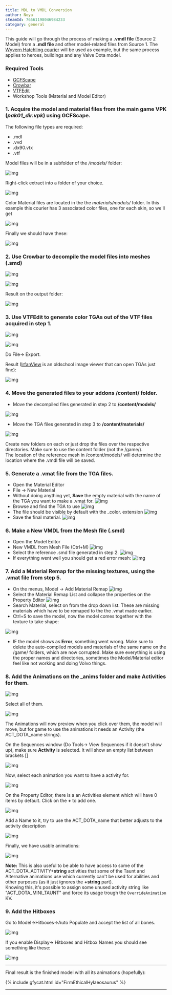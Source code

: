 ```yaml
---
title: MDL to VMDL Conversion
author: Noya
steamId: 76561198046984233
category: general
---
```


This guide will go through the process of making a **.vmdl file** (Source 2 Model) from a **.mdl file** and other model-related files from Source 1. The [Wyvern Hatchling courier](http://gfycat.com/JauntyQuickArcticwolf) will be used as example, but the same process applies to heroes, buildings and any Valve Dota model.

### Required Tools

* [GCFScape](http://nemesis.thewavelength.net/?p=26)
* [Crowbar](http://steamcommunity.com/groups/CrowbarTool/discussions/0/617328415069203029/)
* [VTFEdit](http://nemesis.thewavelength.net/index.php?c=238#p238)
* Workshop Tools (Material and Model Editor)

### 1. Acquire the **model** and **material** files from the main game VPK (*pak01_dir.vpk*) using GCFScape. 

The following file types are required:

* .mdl
* .vvd
* .dx90.vtx
* .vtf

Model files will be in a subfolder of the */models/* folder:

![img](http://puu.sh/i3ayn/10871a9310.png)

Right-click extract into a folder of your choice.

![img](http://puu.sh/i3aCO/4887dee9a8.png)

Color Material files are located in the  the *materials/models/* folder. In this example this courier has 3 associated color files, one for each skin, so we'll get 

![img](http://puu.sh/i3aCw/5df098fb34.png)

Finally we should have these:

![img](http://puu.sh/i3aF1/ac40c1028e.png)

### 2. Use Crowbar to decompile the model files into meshes (.smd)

![img](http://puu.sh/i3aHy/2c37903006.png)

![img](http://puu.sh/i3aIq/aa87bc8d72.png)

Result on the output folder:

![img](http://puu.sh/i3byq/f3640f6f4b.png)

### 3. Use VTFEdit to generate color TGAs out of the VTF files acquired in step 1.

![img](http://puu.sh/i3aJa/775179ec38.jpg)

![img](http://puu.sh/i3aKg/33590b10c1.jpg)

Do File-> Export.

Result ([IrfanView](http://www.irfanview.com/) is an oldschool image viewer that can open TGAs just fine):

![img](http://puu.sh/i3bEp/1176075e01.png)

### 4. Move the generated files to your addons **/content/** folder.

- Move the decompiled files generated in step 2 to **/content/models/**

![img](http://puu.sh/i3cT8/8962d8e943.png)

- Move the TGA files generated in step 3 to **/content/materials/**

![img](http://puu.sh/i3cQg/76e8c16b46.png)

Create new folders on each or just drop the files over the respective directories. Make sure to use the content folder (not the /game/). <br>The location of the reference mesh in /content/models/ will determine the location where the .vmdl file will be saved.

### 5. Generate a .vmat file from the TGA files. 

- Open the Material Editor
- File -> New Material
- Without doing anything yet, **Save** the empty material with the name of the TGA you want to make a .vmat for. ![img](http://puu.sh/i3d02/b647383364.png)
- Browse and find the TGA to use ![img](http://puu.sh/i3d8I/b8d0e0b25d.png) 
- The file should be visible by default with the _color. extension ![img](http://i.imgur.com/Bbu4VtP.jpg)
- Save the final material. ![img](http://i.imgur.com/Jbw6kyq.jpg)

### 6. Make a New VMDL from the Mesh file (.smd)

- Open the Model Editor
- New VMDL from Mesh File (Ctrl+M) ![img](http://puu.sh/i3gPC/eb6efe93f2.jpg)
- Select the reference .smd file generated in step 2. ![img](http://i.imgur.com/Q7VH7Nq.png)
- If everything went well you should get a red error mesh: ![img](http://i.imgur.com/MQmf1IM.jpg)

### 7. Add a Material Remap for the missing textures, using the .vmat file from step 5.

- On the menus, Model -> Add Material Remap ![img](http://i.imgur.com/NgZbK7n.png)
- Select the Material Remap List and collapse the properties on the Property Editor ![img](http://i.imgur.com/oRNgV71.png)
- Search Material, select on from the drop down list. These are missing materials which have to be remaped to the the .vmat made earlier.
- Ctrl+S to save the model, now the model comes together with the texture to take shape:

![img](http://i.imgur.com/o22c9Iy.jpg)

- IF the model shows as **Error**, something went wrong. Make sure to delete the auto-compiled models and materials of the same name on the /game/ folders, which are now corrupted. Make sure everything is using the proper names and directories, sometimes the Model/Material editor feel like not working and doing Volvo things.

### 8. Add the Animations on the _anims folder and make Activities for them.

![img](http://i.imgur.com/5BvFhPg.png)

Select all of them.

![img](http://i.imgur.com/GPPJld3.png)

The Animations will now preview when you click over them, the model will move, but for game to use the animations it needs an Activity (the ACT_DOTA_name strings).

On the Sequences window (Do Tools-> View Sequences if it doesn't show up), make sure **Activity** is selected. It will show an empty list between brackets []

![img](http://puu.sh/i3xPr/4ac46797fe.png)

Now, select each animation you want to have a activity for.

![img](http://puu.sh/i3yr7/447456fe3a.png)

On the Property Editor, there is a an Activities element which will have 0 items by default. Click on the **+** to add one.

![img](http://puu.sh/i3yyc/2bde52de31.png)

Add a Name to it, try to use the ACT_DOTA_name that better adjusts to the activity description

![img](http://puu.sh/i3yxi/2cbd4d5b16.png)

Finally, we have usable animations:

![img](http://puu.sh/i3yyc/2bde52de31.png)

**Note:** This is also useful to be able to have access to some of the ACT_DOTA_ACTIVITY+**string** activities that some of the Taunt and Alternative animations use which currently can't be used for abilities and other purposes (as it just ignores the **+string** part). <br>Knowing this, it's possible to assign some unused activity string like "ACT_DOTA_MINI_TAUNT" and force its usage trough the `OverrideAnimation` KV.

### 9. Add the Hitboxes

Go to Model->Hitboxes->Auto Populate and accept the list of all bones.

![img](http://puu.sh/i3yki/3624cba10a.png)

If you enable Display-> Hitboxes and Hitbox Names you should see something like these:

![img](http://puu.sh/i3ymK/0c24d9b35c.png)

---

Final result is the finished model with all its animations (hopefully):

{% include gfycat.html id="FirmEthicalHylaeosaurus" %}

---